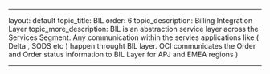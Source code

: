 ---

layout: default
topic_title: BIL
order: 6
topic_description:   Billing Integration Layer 
topic_more_description: BIL is an abstraction service layer across the Services Segment. Any communication within the servies applications like ( Delta , SODS etc ) happen throught BIL layer. OCI communicates the Order and Order status information to BIL Layer for APJ and EMEA regions )


---